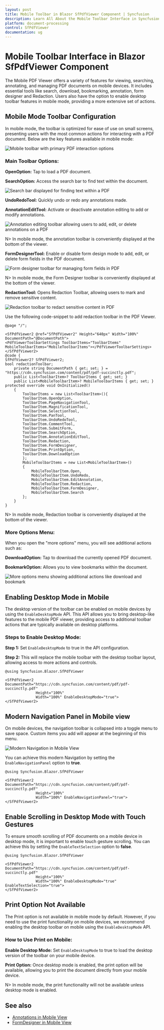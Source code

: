 ```yaml
---
layout: post
title: Mobile Toolbar in Blazor SfPdfViewer Component | Syncfusion
description: Learn All About the Mobile Toolbar Interface in Syncfusion Blazor SfPdfViewer component and much more details.
platform: document-processing
control: SfPdfViewer
documentation: ug
---
```


# Mobile Toolbar Interface in Blazor SfPdfViewer Component

The Mobile PDF Viewer offers a variety of features for viewing, searching, annotating, and managing PDF documents on mobile devices. It includes essential tools like search, download, bookmarking, annotation, form designer and Redaction. Users also have the option to enable desktop toolbar features in mobile mode, providing a more extensive set of actions.

## Mobile Mode Toolbar Configuration
In mobile mode, the toolbar is optimized for ease of use on small screens, presenting users with the most common actions for interacting with a PDF document. Below are the key features available in mobile mode:

![Mobile toolbar with primary PDF interaction options](./images/mobileToolbar.png)

### Main Toolbar Options:

**OpenOption:** Tap to load a PDF document.

**SearchOption:** Access the search bar to find text within the document.

![Search bar displayed for finding text within a PDF](./images/searchOption.png)

**UndoRedoTool:** Quickly undo or redo any annotations made.

**AnnotationEditTool:** Activate or deactivate annotation editing to add or modify annotations.

![Annotation editing toolbar allowing users to add, edit, or delete annotations on a PDF](./images/editAnnotation.png)

N> In mobile mode, the annotation toolbar is conveniently displayed at the bottom of the viewer.

**FormDesignerTool:** Enable or disable form design mode to add, edit, or delete form fields in the PDF document.

![Form designer toolbar for managing form fields in PDF](./images/formDesigner.png)

N> In mobile mode, the Form Designer toolbar is conveniently displayed at the bottom of the viewer.

**RedactionTool:** Opens Redaction Toolbar, allowing users to mark and remove sensitive content.

![Redaction toolbar to redact sensitive content in PDF](./images/Redaction-MobileView.png)

Use the following code-snippet to add redaction toolbar in the PDF Viewer.

```chstml
@page "/";

<SfPdfViewer2 @ref="SfPdfViewer2" Height="640px" Width="100%" DocumentPath="@DocumentPath">
<PdfViewerToolbarSettings ToolbarItems="ToolbarItems" MobileToolbarItems="MobileToolbarItems"></PdfViewerToolbarSettings>
</SfPdfViewer2>
@code {    
SfPdfViewer2? SfPdfViewer2;    
bool redactionToolbar;
    private string DocumentPath { get; set; } = "https://cdn.syncfusion.com/content/pdf/pdf-succinctly.pdf";
    public List<ToolbarItem>? ToolbarItems { get; set; }
    public List<MobileToolbarItem>? MobileToolbarItems { get; set; }
protected override void OnInitialized()
    {
        ToolbarItems = new List<ToolbarItem>(){
        ToolbarItem.OpenOption,
        ToolbarItem.PageNavigationTool,
        ToolbarItem.MagnificationTool,
        ToolbarItem.SelectionTool,
        ToolbarItem.PanTool,
        ToolbarItem.UndoRedoTool,
        ToolbarItem.CommentTool,
        ToolbarItem.SubmitForm,
        ToolbarItem.SearchOption,
        ToolbarItem.AnnotationEditTool,
        ToolbarItem.Redaction,
        ToolbarItem.FormDesigner,
        ToolbarItem.PrintOption,
        ToolbarItem.DownloadOption
        };
        MobileToolbarItems = new List<MobileToolbarItem>()
        {
            MobileToolbarItem.Open,
            MobileToolbarItem.UndoRedo,
            MobileToolbarItem.EditAnnotation,
            MobileToolbarItem.Redaction,
            MobileToolbarItem.FormDesigner,
            MobileToolbarItem.Search
        };
    }
}
```

N> In mobile mode, Redaction toolbar is conveniently displayed at the bottom of the viewer.

### More Options Menu:
When you open the "more options" menu, you will see additional actions such as:

**DownloadOption:** Tap to download the currently opened PDF document.

**BookmarkOption:** Allows you to view bookmarks within the document.

![More options menu showing additional actions like download and bookmark](./images/moreOptions.png)

## Enabling Desktop Mode in Mobile

The desktop version of the toolbar can be enabled on mobile devices by using the `EnableDesktopMode` API. This API allows you to bring desktop-like features to the mobile PDF viewer, providing access to additional toolbar actions that are typically available on desktop platforms.

### Steps to Enable Desktop Mode:

**Step 1:** Set `EnableDesktopMode` to true in the API configuration.

**Step 2:** This will replace the mobile toolbar with the desktop toolbar layout, allowing access to more actions and controls.

```cshtml
@using Syncfusion.Blazor.SfPdfViewer

<SfPdfViewer2 DocumentPath="https://cdn.syncfusion.com/content/pdf/pdf-succinctly.pdf"
              Height="100%"
              Width="100%" EnableDesktopMode="true">
</SfPdfViewer2>
```

## Modern Navigation Panel in Mobile view

On mobile devices, the navigation toolbar is collapsed into a toggle menu to save space. Custom items you add will appear at the beginning of this menu.

![Modern Navigation in Mobile View](./images/ModernNavigation-mobile.png)

You can achieve this modern Navigation by setting the `EnableNavigationPanel` option to **true**.

```chstml
@using Syncfusion.Blazor.SfPdfViewer

<SfPdfViewer2 DocumentPath="https://cdn.syncfusion.com/content/pdf/pdf-succinctly.pdf"
              Height="100%"
              Width="100%" EnableNavigationPanel="true">
</SfPdfViewer2>
```

## Enable Scrolling in Desktop Mode with Touch Gestures

To ensure smooth scrolling of PDF documents on a mobile device in desktop mode, it is important to enable touch gesture scrolling. You can achieve this by setting the `EnableTextSelection` option to **false**.

```cshtml
@using Syncfusion.Blazor.SfPdfViewer

<SfPdfViewer2 DocumentPath="https://cdn.syncfusion.com/content/pdf/pdf-succinctly.pdf"
              Height="100%"
              Width="100%" EnableDesktopMode="true" EnableTextSelection="true">
</SfPdfViewer2>
```

## Print Option Not Available

The Print option is not available in mobile mode by default. However, if you need to use the print functionality on mobile devices, we recommend enabling the desktop toolbar on mobile using the `EnableDesktopMode` API.

### How to Use Print on Mobile:

**Enable Desktop Mode:** Set `EnableDesktopMode` to true to load the desktop version of the toolbar on your mobile device.

**Print Option:** Once desktop mode is enabled, the print option will be available, allowing you to print the document directly from your mobile device.

N> In mobile mode, the print functionality will not be available unless desktop mode is enabled.

## See also

* [Annotations in Mobile View](./annotation/annotations-in-mobile-view)
* [FormDesigner in Mobile View](./form-designer/form-designer-in-mobile-view)